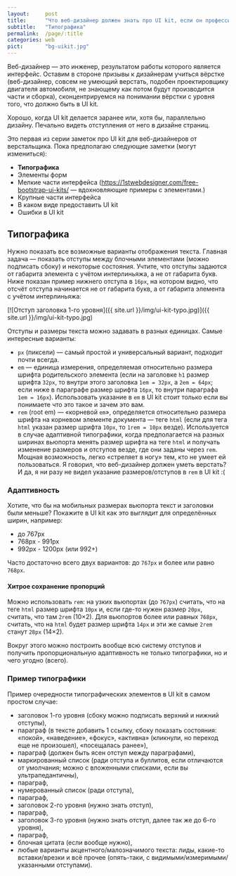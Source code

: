 ```yaml
---
layout:     post
title:      "Что веб-дизайнер должен знать про UI kit, если он профессионал"
subtitle:   "Типографика"
permalink:  /page/:title
categories: web
pict:       "bg-uikit.jpg"
---
```


Веб-дизайнер — это инженер, результатом работы которого является интерфейс. Оставим в стороне призывы к дизайнерам учиться вёрстке (веб-дизайнер, совсем не умеющий верстать, подобен проектировщику двигателя автомобиля, не знающему как потом будут производится части и сборка), сконцентрируемся на понимании вёрстки с уровня того, что должно быть в UI kit.

Хорошо, когда UI kit делается заранее или, хотя бы, параллельно дизайну. Печально видеть отступления от него в дизайне страниц.

Это первая из серии заметок про UI kit для веб-дизайнеров от верстальщика. Пока предполагаю следующие заметки (могут измениться):

- **Типографика**
- Элементы форм
- Мелкие части интерфейса (https://1stwebdesigner.com/free-bootstrap-ui-kits/ — вдохновляющие примеры с элементами.)
- Крупные части интерфейса
- В каком виде предоставить UI kit
- Ошибки в UI kit


## Типографика

Нужно показать все возможные варианты отображения текста. Главная задача — показать отступы между блочными элементами (можно подписать сбоку) и некоторые состояния. Учтите, что отступы задаются от гaбарита элемента с учётом интерлиньяжа, а не от гaбарита букв. Ниже показан пример нижнего отступа в `16px`, на котором видно, что отсчёт отступа начинается не от гaбарита букв, а от гaбарита элемента с учётом интерлиньяжа:

[![Отступ заголовка 1-го уровня]({{ site.url }}/img/ui-kit-typo.jpg)]({{ site.url }}/img/ui-kit-typo.jpg)

Отступы и размеры текста можно задавать в разных единицах. Самые интересные варианты:

- `px` (пиксели) — самый простой и универсальный вариант, подходит почти всегда.
- `em` — единица измерения, определяемая относительно размера шрифта родительского элемента (если на заголовке `h1` размер шрифта `32px`, то внутри этого заголовка `1em = 32px`, а `2em = 64px`; если ниже в параграфе размер шрифта `16px`, то внутри параграфа `1em = 16px`). Использовать указание в `em` в UI kit стоит только если вы понимаете что это такое и зачем это вам.
- `rem` (root em) — «корневой `em`», определяется относительно размера шрифта на корневом элементе документа — теге `html` (если для тега `html` указан размер шрифта `10px`, то `1rem = 10px` везде). Используется в случае адаптивной типографики, когда предполагается на разных ширинах вьюпорта менять размер шрифта на теге `html` и получать изменение размеров и отступов везде, где они заданы через `rem`. Мощная возможность, легко «стреляет в ногу» тем, кто не умеет ей пользоваться. Я говорил, что веб-дизайнер должен уметь верстать? И да, я ни разу не видел указание размеров/отступов в `rem` в UI kit :(



### Адаптивность

Хотите, что бы на мобильных размерах вьюпорта текст и заголовки были меньше? Покажите в UI kit как это выглядит для определённых ширин, например:

- до 767px
- 768px - 991px
- 992px - 1200px (или 992+)

Часто достаточно всего двух вариантов: до `767px` и более или равно `768px`.



#### Хитрое сохранение пропорций

Mожно использовать `rem`: на узких вьюпортах (до `767px`) считать, что на теге `html` размер шрифта `10px` и, если где-то нужен размер `20px`, считать, что там `2rem` (10×2). Для вьюпортов более или равных `768px`, считать, что на `html` будет размер шрифта `14px` и эти же самые `2rem` станут `28px` (14×2).

Вокруг этого можно построить вообще всю систему отступов и получить пропорциональную адаптивность не только типографики, но и чего угодно (всего).



### Пример типографики

Пример очередности типографических элементов в UI kit в самом простом случае:

- заголовок 1-го уровня (сбоку можно подписать верхний и нижний отступы),
- парагрaф (в тексте добавить 1 ссылку, сбоку показать состояния: «покой», «наведение», «фокус», «активна» (кликнули, но переход еще не произошел), «посещалась ранее»),
- парагрaф (должен быть ясен отступ между парагрaфами),
- маркированный список (ради отступа и буллитов, если отличаются от умолчания; можно с вложенными списками, если вы ультрапедантичны),
- парагрaф,
- нумерованный список (ради отступа),
- парагрaф,
- заголовок 2-го уровня (нужно знать отступ),
- парагрaф,
- заголовок 3-го уровня (нужно знать отступ, далее так же до 6-го уровня),
- парагрaф,
- блочная цитата (если вообще нужно),
- любые варианты акцентного/малозначимого текста: лиды, какие-то вставки/врезки и всё прочее (опять-таки, с видимыми/измеримыми/указанными отступами).





